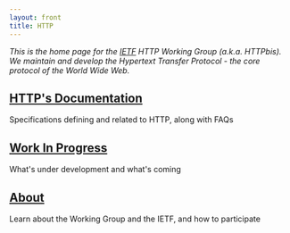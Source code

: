 ```yaml
---
layout: front
title: HTTP
---
```


_This is the home page for the [IETF](http://www.ietf.org/) HTTP Working Group (a.k.a. HTTPbis). We maintain and develop the Hypertext Transfer Protocol - the core protocol of the World Wide Web._



<div class="container">
  <div class="row special">
    <div class="col-lg-3 jumbotron special">
      <h2><a href="/docs/">HTTP's Documentation</a></h2>
      <p>Specifications defining and related to HTTP, along with FAQs</p>
    </div>
    <div class="col-sm-1 padding">
    </div>
    <div class="col-lg-4 jumbotron special">
      <h2><a href="/wip/">Work In Progress</a></h2>
      <p>What's under development and what's coming</p>
    </div>
    <div class="col-sm-1 padding">
    </div>
    <div class="col-lg-3 jumbotron special">
      <h2><a href="/about/">About</a></h2>
      <p>Learn about the Working Group and the IETF, and how to participate</p>
    </div>
  </div>
</div>

